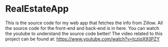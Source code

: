 # RealEstateApp
This is the source code for my web app that fetches the info from Zillow. All the source code for the front-end and back-end is in here. You can watch the youtube to understand the source code better! The video related to this project can be found at: https://www.youtube.com/watch?v=tczjqX93PZY
